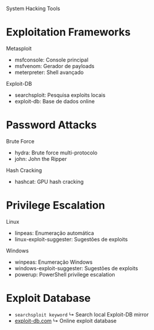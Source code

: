  System Hacking Tools

# Exploitation Frameworks

 Metasploit
- msfconsole: Console principal
- msfvenom: Gerador de payloads
- meterpreter: Shell avançado

 Exploit-DB
- searchsploit: Pesquisa exploits locais
- exploit-db: Base de dados online

# Password Attacks

Brute Force
- hydra: Brute force multi-protocolo
- john: John the Ripper

Hash Cracking
- hashcat: GPU hash cracking

# Privilege Escalation

Linux
- linpeas: Enumeração automática
- linux-exploit-suggester: Sugestões de exploits

Windows
- winpeas: Enumeração Windows
- windows-exploit-suggester: Sugestões de exploits
- powerup: PowerShell privilege escalation


# Exploit Database

* `searchsploit keyword`
  ↳ Search local Exploit-DB mirror
* [exploit-db.com](https://www.exploit-db.com)
  ↳ Online exploit database

